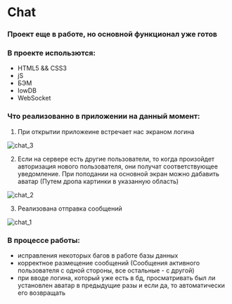 # Chat
### Проект еще в работе, но основной функционал уже готов

### В проекте использются:
* HTML5 && CSS3
* jS  
* БЭМ
* lowDB
* WebSocket

### Что реализованно в приложении на данный момент:

1. При открытии приложеине встречает нас экраном логина

![chat_3](https://user-images.githubusercontent.com/29666697/115400932-29983100-a22d-11eb-9a12-2d52848bcc04.png)

2. Если на сервере есть другие пользователи, то когда произойдет авторизация нового пользователя, они получат соответствующее уведомление. При поподании на основной экран можно дабавить аватар (Путем дропа картинки в указанную область)

![chat_2](https://user-images.githubusercontent.com/29666697/115401253-8bf13180-a22d-11eb-99b5-174c204029e5.png)

3. Реализована отправка сообщений

![chat_1](https://user-images.githubusercontent.com/29666697/115401578-e4c0ca00-a22d-11eb-8190-4a3212b9009b.png)


### В процессе работы:

* исправления некоторых багов в работе базы данных
* корректное размещение сообщений (Сообщения активного пользователя с одной стороны, все остальные - с другой)
* при вводе логина, который уже есть в бд, просматривать был ли установлен аватар в предыдущие разы и если да, то автоматически его возвращать
